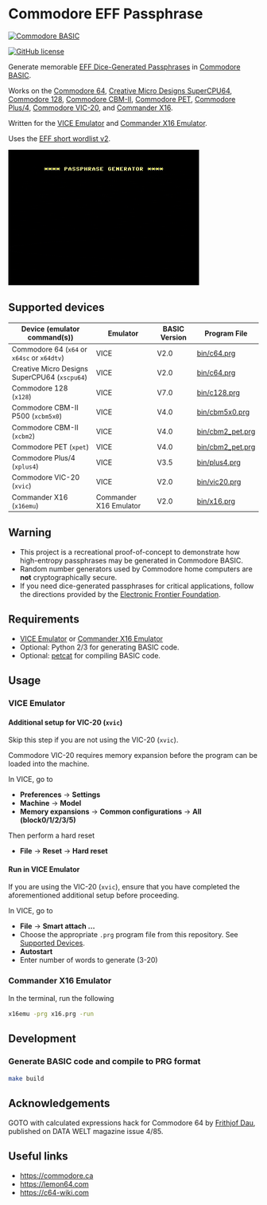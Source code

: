 # Commodore EFF Passphrase

[![Commodore BASIC](https://img.shields.io/badge/Commodore_BASIC-1E2A4E?style=for-the-badge&logo=commodore&logoColor=white)](https://en.wikipedia.org/wiki/Commodore_BASIC)

[![GitHub license](https://img.shields.io/badge/LICENSE-BSD--3--CLAUSE-GREEN?style=for-the-badge)](LICENSE)

Generate memorable [EFF Dice-Generated Passphrases](https://www.eff.org/dice) in [Commodore BASIC](https://en.wikipedia.org/wiki/Commodore_BASIC).

Works on the [Commodore 64](https://en.wikipedia.org/wiki/Commodore_64), [Creative Micro Designs SuperCPU64](https://en.wikipedia.org/wiki/SuperCPU), [Commodore 128](https://en.wikipedia.org/wiki/Commodore_128), [Commodore CBM-II](https://en.wikipedia.org/wiki/Commodore_CBM-II), [Commodore PET](https://en.wikipedia.org/wiki/Commodore_PET), [Commodore Plus/4](https://en.wikipedia.org/wiki/Commodore_Plus/4), [Commodore VIC-20](https://en.wikipedia.org/wiki/Commodore_VIC-20), and [Commander X16](https://commanderx16.com).

Written for the [VICE Emulator](https://vice-emu.sourceforge.io) and [Commander X16 Emulator](https://github.com/X16Community/x16-emulator).

Uses the [EFF short wordlist v2](https://eff.org/files/2016/09/08/eff_short_wordlist_2_0.txt).

![demo](demo.gif)

## Supported devices

| Device (emulator command(s))                  | Emulator               | BASIC Version | Program File                         |
|-----------------------------------------------|------------------------|---------------|--------------------------------------|
| Commodore 64 (`x64` or `x64sc` or `x64dtv`)   | VICE                   | V2.0          | [bin/c64.prg](bin/c64.prg)           |
| Creative Micro Designs SuperCPU64 (`xscpu64`) | VICE                   | V2.0          | [bin/c64.prg](bin/c64.prg)           |
| Commodore 128 (`x128`)                        | VICE                   | V7.0          | [bin/c128.prg](bin/c128.prg)         |
| Commodore CBM-II P500 (`xcbm5x0`)             | VICE                   | V4.0          | [bin/cbm5x0.prg](bin/cbm5x0.prg)     |
| Commodore CBM-II (`xcbm2`)                    | VICE                   | V4.0          | [bin/cbm2_pet.prg](bin/cbm2_pet.prg) |
| Commodore PET (`xpet`)                        | VICE                   | V4.0          | [bin/cbm2_pet.prg](bin/cbm2_pet.prg) |
| Commodore Plus/4 (`xplus4`)                   | VICE                   | V3.5          | [bin/plus4.prg](bin/plus4.prg)       |
| Commodore VIC-20 (`xvic`)                     | VICE                   | V2.0          | [bin/vic20.prg](bin/vic20.prg)       |
| Commander X16 (`x16emu`)                      | Commander X16 Emulator | V2.0          | [bin/x16.prg](bin/x16.prg)           |

## Warning

- This project is a recreational proof-of-concept to demonstrate how high-entropy passphrases may be generated in Commodore BASIC.
- Random number generators used by Commodore home computers are **not** cryptographically secure.
- If you need dice-generated passphrases for critical applications, follow the directions provided by the [Electronic Frontier Foundation](https://www.eff.org/dice).

## Requirements

- [VICE Emulator](https://vice-emu.sourceforge.io) or [Commander X16 Emulator](https://github.com/X16Community/x16-emulator)
- Optional: Python 2/3 for generating BASIC code.
- Optional: [petcat](https://vice-emu.sourceforge.io/vice_16.html) for compiling BASIC code.

## Usage

### VICE Emulator

#### Additional setup for VIC-20 (`xvic`)

Skip this step if you are not using the VIC-20 (`xvic`).

Commodore VIC-20 requires memory expansion before the program can be loaded into the machine.

In VICE, go to

- **Preferences** &rarr; **Settings**
- **Machine** &rarr; **Model**
- **Memory expansions** &rarr; **Common configurations** &rarr; **All (block0/1/2/3/5)**

Then perform a hard reset

- **File** &rarr; **Reset** &rarr; **Hard reset**

#### Run in VICE Emulator

If you are using the VIC-20 (`xvic`), ensure that you have completed the aforementioned additional setup before proceeding.

In VICE, go to

- **File** &rarr; **Smart attach ...**
- Choose the appropriate `.prg` program file from this repository. See [Supported Devices](#supported-devices).
- **Autostart**
- Enter number of words to generate (3-20)

### Commander X16 Emulator

In the terminal, run the following

```bash
x16emu -prg x16.prg -run
```

## Development

### Generate BASIC code and compile to PRG format

```bash
make build
```

## Acknowledgements

GOTO with calculated expressions hack for Commodore 64 by [Frithjof Dau](https://lemon64.com/forum/viewtopic.php?t=56869), published on DATA WELT magazine issue 4/85.

## Useful links

- <https://commodore.ca>
- <https://lemon64.com>
- <https://c64-wiki.com>
